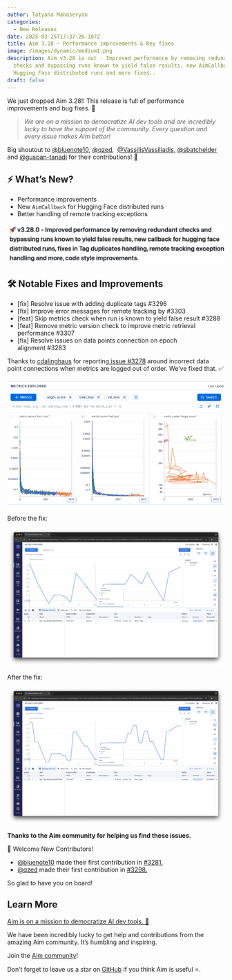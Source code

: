 ```yaml
---
author: Tatyana Manaseryan
categories:
  - New Releases
date: 2025-03-25T17:37:26.107Z
title: Aim 3.28 — Performance improvements & Key fixes
image: /images/dynamic/medium1.png
description: Aim v3.28 is out - Improved performance by removing redundant
  checks and bypassing runs known to yield false results, new AimCallback for
  Hugging Face distributed runs and more fixes..
draft: false
---
```

We just dropped Aim 3.28!! This release is full of performance improvements and bug fixes. 🎉

> *We are on a mission to democratize AI dev tools and are incredibly lucky to have the support of the community. Every question and every issue makes Aim better!*

Big shoutout to [@bluenote10](https://github.com/bluenote10), [@qzed](https://github.com/qzed),  [@VassilisVassiliadis](https://github.com/VassilisVassiliadis), [@sbatchelder](https://github.com/sbatchelder) and [@guspan-tanadi](https://github.com/guspan-tanadi) for their contributions! 🙌

## ⚡ What’s New?

* Performance improvements
* New `AimCallback` for Hugging Face distributed runs
* Better handling of remote tracking exceptions

![](/images/dynamic/screenshot-2025-03-25-at-16.44.13.png)

## 🛠️ Notable Fixes and Improvements

* \[fix] Resolve issue with adding duplicate tags #3296
* \[fix] Improve error messages for remote tracking by #3303
* \[feat] Skip metrics check when run is known to yield false result #3288
* \[feat] Remove metric version check to improve metric retrieval performance #3307
* \[fix] Resolve issues on data points connection on epoch alignment #3283

Thanks to [cdalinghaus](https://github.com/cdalinghaus) for reporting[ issue #3278](https://github.com/aimhubio/aim/issues/3278) around incorrect data point connections when metrics are logged out of order. We’ve fixed that. ✅

![](/images/dynamic/screenshot-2025-03-25-at-17.16.40.png)

Before the fix:

![](/images/dynamic/screenshot-2025-03-24-at-17.36.26.png)

After the fix:

![](/images/dynamic/screenshot-2025-03-24-at-17.38.24.png)

**Thanks to the Aim community for helping us find these issues.**

🙌 Welcome New Contributors!

* [@bluenote10](https://github.com/bluenote10) made their first contribution in [\#3281.](https://github.com/aimhubio/aim/pull/3281)
* [](https://github.com/aimhubio/aim/pull/3281)[@qzed](https://github.com/qzed) made their first contribution in [\#3298.](https://github.com/aimhubio/aim/pull/3298)

So glad to have you on board!

## Learn More



[Aim is on a mission to democratize AI dev tools. 🙌](https://aimstack.readthedocs.io/en/latest/overview.html)[](https://aimstack.readthedocs.io/en/latest/overview.html)

We have been incredibly lucky to get help and contributions from the amazing Aim community. It’s humbling and inspiring.

Join the [Aim community](https://community.aimstack.io/)!

Don’t forget to leave us a star on [GitHub](https://github.com/aimhubio/aim) if you think Aim is useful ⭐️.